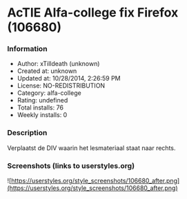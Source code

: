 # AcTIE Alfa-college fix Firefox (106680)

### Information
- Author: xTilldeath (unknown)
- Created at: unknown
- Updated at: 10/28/2014, 2:26:59 PM
- License: NO-REDISTRIBUTION
- Category: alfa-college
- Rating: undefined
- Total installs: 76
- Weekly installs: 0


### Description
Verplaatst de DIV waarin het lesmateriaal staat naar rechts.


### Screenshots (links to userstyles.org)
![https://userstyles.org/style_screenshots/106680_after.png](https://userstyles.org/style_screenshots/106680_after.png)


